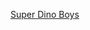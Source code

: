 ---
layout: post
wordpress_id: 1777
wordpress_url: http://noesbueno.com/archives/1777
date: '2015-05-06 22:02:59 -0500'
date_gmt: '2015-05-07 03:02:59 -0500'
body: |
  <p><a href="https://www.youtube.com/watch?v=n8yAfHU-0JI&list=PLthKojOtRS30fUV6Q_ruQJwWQlORJ57P4">Super Dino Boys</a></p>
---